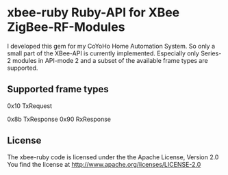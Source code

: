 xbee-ruby Ruby-API for XBee ZigBee-RF-Modules
=============================================

I developed this gem for my CoYoHo Home Automation System. So only a small part of the XBee-API is currently
implemented. Especially only Series-2 modules in API-mode 2 and a subset of the available frame types are
supported.

Supported frame types
---------------------

0x10 TxRequest

0x8b TxResponse
0x90 RxResponse

License
-------

The xbee-ruby code is licensed under the the Apache License, Version 2.0
You find the license at http://www.apache.org/licenses/LICENSE-2.0
